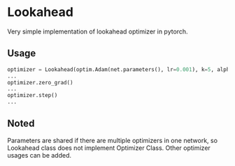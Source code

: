 # Lookahead
Very simple implementation of lookahead optimizer in pytorch.

## Usage

```python
optimizer = Lookahead(optim.Adam(net.parameters(), lr=0.001), k=5, alpha=0.5)
...
optimizer.zero_grad()
...
optimizer.step()
...
```

## Noted

Parameters are shared if there are multiple optimizers in one network, so Lookahead class does not implement Optimizer Class. Other optimizer usages can be added.
